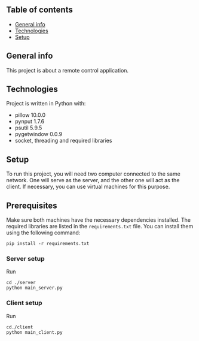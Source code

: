## Table of contents
* [General info](#general-info)
* [Technologies](#technologies)
* [Setup](#setup)

## General info
This project is about a remote control application.
	
## Technologies
Project is written in Python with:
* pillow 10.0.0
* pynput 1.7.6
* psutil 5.9.5
* pygetwindow 0.0.9 
* socket, threading and required libraries

## Setup
To run this project, you will need two computer connected to the same network. One will serve as the server, and the other one will act as the client. If necessary, you can use virtual machines for this purpose.

## Prerequisites
Make sure both machines have the necessary dependencies installed. The required libraries are listed in the `requirements.txt` file. You can install them using the following command:
```
pip install -r requirements.txt
```
### Server setup
Run
```
cd ./server
python main_server.py
````

### Client setup
Run
```
cd./client
python main_client.py
```


